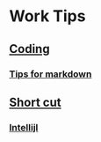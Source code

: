 # Work Tips


## [Coding](https://github.com/deathdayss/Work-Tips/tree/master/Coding/Markdown)

### [Tips for markdown](https://github.com/deathdayss/Work-Tips/blob/master/Coding/Markdown/Tips%20for%20markdown.md)

## [Short cut](https://github.com/deathdayss/Work-Tips/tree/master/Tool/Short%20cut)

### [Intellijl](https://github.com/deathdayss/Work-Tips/blob/master/Tool/Short%20cut/Intellijl.md)